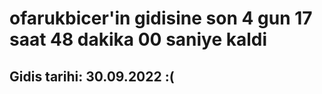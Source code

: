 # ofarukbicer'in gidisine son 4 gun 17 saat 48 dakika 00 saniye kaldi

## Gidis tarihi: 30.09.2022 :(